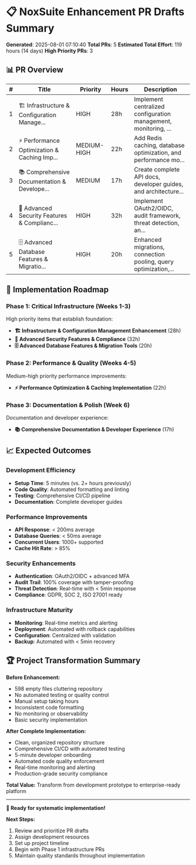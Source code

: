 # 📋 NoxSuite Enhancement PR Drafts Summary

**Generated**: 2025-08-01 07:10:40
**Total PRs**: 5
**Estimated Total Effort**: 119 hours (14 days)
**High Priority PRs**: 3

## 📊 PR Overview

| # | Title | Priority | Hours | Description |
|---|-------|----------|-------|-------------|
| 1 | 🏗️ Infrastructure & Configuration Manage... | HIGH | 28h | Implement centralized configuration management, monitoring, ... |
| 2 | ⚡ Performance Optimization & Caching Imp... | MEDIUM-HIGH | 22h | Add Redis caching, database optimization, and performance mo... |
| 3 | 📚 Comprehensive Documentation & Develope... | MEDIUM | 17h | Create complete API docs, developer guides, and architecture... |
| 4 | 🔐 Advanced Security Features & Complianc... | HIGH | 32h | Implement OAuth2/OIDC, audit framework, threat detection, an... |
| 5 | 🗄️ Advanced Database Features & Migratio... | HIGH | 20h | Enhanced migrations, connection pooling, query optimization,... |


## 🎯 Implementation Roadmap

### Phase 1: Critical Infrastructure (Weeks 1-3)
High priority items that establish foundation:
- **🏗️ Infrastructure & Configuration Management Enhancement** (28h)
- **🔐 Advanced Security Features & Compliance** (32h)
- **🗄️ Advanced Database Features & Migration Tools** (20h)

### Phase 2: Performance & Quality (Weeks 4-5)
Medium-high priority performance improvements:
- **⚡ Performance Optimization & Caching Implementation** (22h)

### Phase 3: Documentation & Polish (Week 6)
Documentation and developer experience:
- **📚 Comprehensive Documentation & Developer Experience** (17h)


## 📈 Expected Outcomes

### Development Efficiency
- **Setup Time**: 5 minutes (vs. 2+ hours previously)
- **Code Quality**: Automated formatting and linting
- **Testing**: Comprehensive CI/CD pipeline
- **Documentation**: Complete developer guides

### Performance Improvements
- **API Response**: < 200ms average
- **Database Queries**: < 50ms average
- **Concurrent Users**: 1000+ supported
- **Cache Hit Rate**: > 85%

### Security Enhancements
- **Authentication**: OAuth2/OIDC + advanced MFA
- **Audit Trail**: 100% coverage with tamper-proofing
- **Threat Detection**: Real-time with < 5min response
- **Compliance**: GDPR, SOC 2, ISO 27001 ready

### Infrastructure Maturity
- **Monitoring**: Real-time metrics and alerting
- **Deployment**: Automated with rollback capabilities
- **Configuration**: Centralized with validation
- **Backup**: Automated with < 5min recovery

## 🏆 Project Transformation Summary

**Before Enhancement:**
- 598 empty files cluttering repository
- No automated testing or quality control
- Manual setup taking hours
- Inconsistent code formatting
- No monitoring or observability
- Basic security implementation

**After Complete Implementation:**
- Clean, organized repository structure
- Comprehensive CI/CD with automated testing
- 5-minute developer onboarding
- Automated code quality enforcement
- Real-time monitoring and alerting
- Production-grade security compliance

**Total Value:** Transform from development prototype to enterprise-ready platform

---
**🚀 Ready for systematic implementation!**

**Next Steps:**
1. Review and prioritize PR drafts
2. Assign development resources
3. Set up project timeline
4. Begin with Phase 1 infrastructure PRs
5. Maintain quality standards throughout implementation

